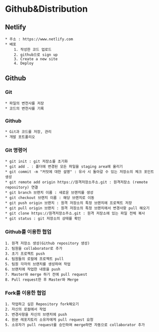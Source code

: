 # Github&Distribution

## Netlify
    * 주소 : https://www.netlify.com
    * 배포
        1. 작성한 코드 업로드
        2. github으로 sign up
        3. Create a new site
        4. Deploy


## Github

### Git
    * 파일의 변천사를 저장
    * 코드의 변천사를 기록
### Github
    * Git과 코드를 저장, 관리
    * 개발 포트폴리오
### Git 명령어
    * git init : git 저장소를 초기화
    * git add . : 폴더에 변경된 모든 파일을 staging area에 올리기
    * git commit -m "커밋에 대한 설명" : 유사 시 돌아갈 수 있는 저장소의 체크 포인트 생성
    * git remote add origin https://원격저장소주소.git : 원격저장소 (remote repository) 연결
    * git branch 브랜치 이름 : 새로운 브랜치를 생성
    * git checkout 브랜치 이름 : 해당 브랜치로 이동
    * git push origin 브랜치 : 원격 저장소의 특정 브랜치에 프로젝트 저장
    * git pull origin 브랜치 : 원격 저장소의 특정 브랜치에서 변경사항 pull 해오기
    * git clone https://원격저장소주소.git : 원격 저장소에 있는 파일 전체 복사
    * git status : git 저장소의 상태를 확인
    
### Github를 이용한 협업
    1. 원격 저장소 생성(Github repository 생성)
    2. 팀원을 collaborator로 추가
    3. 초기 프로젝트 push
    4. 팀원들의 로컬에 프로젝트 pull
    5. 팀원 각자의 브랜치를 생성하여 작업
    6. 브랜치에 작업한 내용을 push
    7. Master와 merge 하기 전에 pull request
    8. Pull request한 후 Master와 Merge
    
### Fork를 이용한 협업
    1. 작업하고 싶은 Repository fork해오기
    2. 자신의 로컬에서 작업
    3. 변경사항을 자신의 브랜치에 push
    4. 원본 레포지토리 소유자에게 pull request 요청
    5. 소유자가 pull request를 승인하여 merge하면 자동으로 collaborator 추가
    
